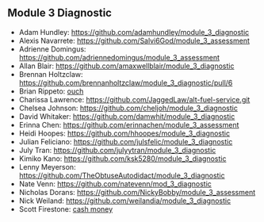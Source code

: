 ## Module 3 Diagnostic

* Adam Hundley: https://github.com/adamhundley/module_3_diagnostic
* Alexis Navarrete: https://github.com/Salvi6God/module_3_assessment
* Adrienne Domingus: https://github.com/adriennedomingus/module_3_assessment
* Allan Blair: https://github.com/amaxwellblair/module_3_diagnostic
* Brennan Holtzclaw: https://github.com/brennanholtzclaw/module_3_diagnostic/pull/6
* Brian Rippeto: [ouch](git@github.com:brianrip/module_3_assessment.git)
* Charissa Lawrence: https://github.com/JaggedLaw/alt-fuel-service.git
* Chelsea Johnson: https://github.com/cheljoh/module_3_diagnostic
* David Whitaker: https://github.com/damwhit/module_3_diagnostic
* Erinna Chen: https://github.com/erinnachen/module_3_assessment
* Heidi Hoopes: https://github.com/hhoopes/module_3_diagnostic
* Julian Feliciano: https://github.com/julsfelic/module_3_diagnostic
* July Tran: https://github.com/julyytran/module_3_diagnostic
* Kimiko Kano: https://github.com/ksk5280/module_3_diagnostic
* Lenny Meyerson: https://github.com/TheObtuseAutodidact/module_3_diagnostic
* Nate Venn: https://github.com/natevenn/mod_3_diagnostic
* Nicholas Dorans: https://github.com/NickyBobby/module_3_assessment
* Nick Weiland: https://github.com/weilandia/module_3_diagnostic
* Scott Firestone: [cash money](https://github.com/scottfirestone/module_3_assessment.git)
